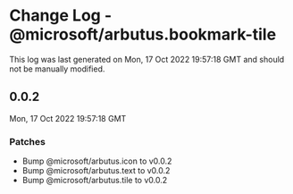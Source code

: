 # Change Log - @microsoft/arbutus.bookmark-tile

This log was last generated on Mon, 17 Oct 2022 19:57:18 GMT and should not be manually modified.

<!-- Start content -->

## 0.0.2

Mon, 17 Oct 2022 19:57:18 GMT

### Patches

- Bump @microsoft/arbutus.icon to v0.0.2
- Bump @microsoft/arbutus.text to v0.0.2
- Bump @microsoft/arbutus.tile to v0.0.2
